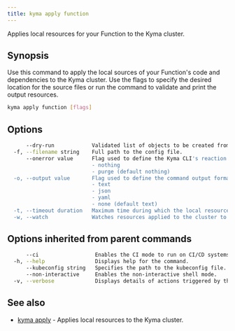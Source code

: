 ```yaml
---
title: kyma apply function
---
```


Applies local resources for your Function to the Kyma cluster.

## Synopsis

Use this command to apply the local sources of your Function's code and dependencies to the Kyma cluster. 
Use the flags to specify the desired location for the source files or run the command to validate and print the output resources.

```bash
kyma apply function [flags]
```

## Options

```bash
      --dry-run            Validated list of objects to be created from sources.
  -f, --filename string    Full path to the config file.
      --onerror value      Flag used to define the Kyma CLI's reaction to an error when applying resources to the cluster. Use one of these options: 
                           - nothing
                           - purge (default nothing)
  -o, --output value       Flag used to define the command output format. Use one of these options:
                           - text
                           - json
                           - yaml
                           - none (default text)
  -t, --timeout duration   Maximum time during which the local resources are being applied, where "0" means "infinite". Valid time units are "ns", "us" (or "µs"), "ms", "s", "m", "h".
  -w, --watch              Watches resources applied to the cluster to be sure that everything is applying in the correct order.
```

## Options inherited from parent commands

```bash
      --ci                  Enables the CI mode to run on CI/CD systems.
  -h, --help                Displays help for the command.
      --kubeconfig string   Specifies the path to the kubeconfig file. By default, Kyma CLI uses the KUBECONFIG environment variable or "/$HOME/.kube/config" if the variable is not set.
      --non-interactive     Enables the non-interactive shell mode.
  -v, --verbose             Displays details of actions triggered by the command.
```

## See also

* [kyma apply](#kyma-apply-kyma-apply)	 - Applies local resources to the Kyma cluster.

